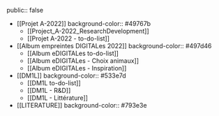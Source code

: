 public:: false

- [[Projet A-2022]]
  background-color:: #49767b
	- [[Project_A-2022_ResearchDevelopment]]
	- [[Projet A-2022 - to-do-list]]
- [[Album empreintes DIGITALes 2022]]
  background-color:: #497d46
	- [[Album eDIGITALes to-do-list]]
	- [[Album eDIGITALes - Choix animaux]]
	- [[Album eDIGITALes - Inspiration]]
- [[DM1L]]
  background-color:: #533e7d
	- [[DM1L to-do-list]]
	- [[DM1L - R&D]]
	- [[DM1L - Littérature]]
- [[LITERATURE]]
  background-color:: #793e3e